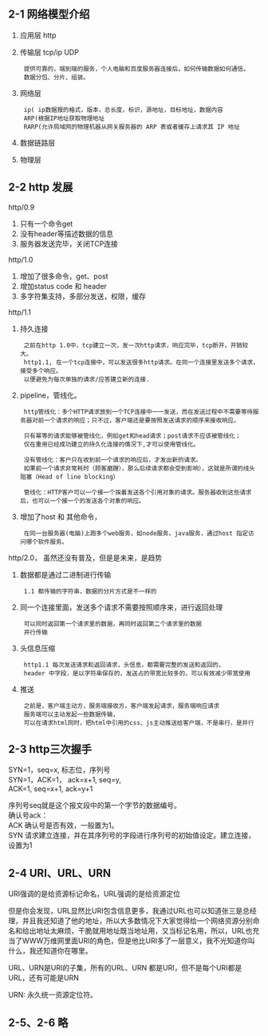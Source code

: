 ## 2-1 网络模型介绍

1. 应用层 http
2. 传输层 tcp/ip UDP 

		提供可靠的，端到端的服务，个人电脑和百度服务器连接后，如何传输数据如何通信。
		数据分包、分片、组装。
3. 网络层  

		ip( ip数据报的格式，版本，总长度，标识，源地址，目标地址，数据内容
		ARP(根据IP地址获取物理地址
		RARP(允许局域网的物理机器从网关服务器的 ARP 表或者缓存上请求其 IP 地址
4. 数据链路层
5. 物理层


## 2-2 http 发展

http/0.9   

1. 只有一个命令get  
2. 没有header等描述数据的信息  
3. 服务器发送完毕，关闭TCP连接  

http/1.0  

1. 增加了很多命令，get、post  
2. 增加status code 和 header  
3. 多字符集支持，多部分发送，权限，缓存

http/1.1  

1. 持久连接
		
		之前在http 1.0中，tcp建立一次，发一次http请求，响应完毕，tcp断开，开销较大。
		http1.1, 在一个tcp连接中，可以发送很多http请求。在同一个连接里发送多个请求，接受多个响应。
		以便避免为每次单独的请求/应答建立新的连接.
2. pipeline，管线化。
	
		http管线化：多个HTTP请求放到一个TCP连接中一一发送，而在发送过程中不需要等待服务器对前一个请求的响应；只不过，客户端还是要按照发送请求的顺序来接收响应。
		
		只有幂等的请求能够被管线化，例如get和head请求；post请求不应该被管线化；
		仅在重用已经成功建立的持久化连接的情况下,才可以使用管线化。
		
		没有管线化：客户只在收到前一个请求的响应后，才发出新的请求。
		如果前一个请求非常耗时（顾客磨蹭），那么后续请求都会受到影响），这就是所谓的线头阻塞（Head of line blocking）

		管线化：HTTP客户可以一个接一个挨着发送各个引用对象的请求。服务器收到这些请求后，也可以一个接一个的发送各个对象的响应。
		
3. 增加了host 和 其他命令，
	
		在同一台服务器(电脑)上跑多个web服务，如node服务，java服务，通过host 指定访问哪个软件服务。
		

http/2.0， 虽然还没有普及，但是是未来，是趋势

1. 数据都是通过二进制进行传输
 		
 		1.1 都传输的字符串，数据的分片方式是不一样的
 		
2. 同一个连接里面，发送多个请求不需要按照顺序来，进行返回处理
		
		可以同时返回第一个请求里的数据，再同时返回第二个请求里的数据 
		并行传输
3. 头信息压缩
		
		http1.1 每次发送请求和返回请求，头信息，都需要完整的发送和返回的，  
		header 中字段，是以字符串保存的，发送占的带宽比较多的，可以有效减少带宽使用
		
				
4. 推送
	
		之前是，客户端主动方，服务端接收方，客户端发起请求，服务端响应请求
		服务端可以主动发起一些数据传输，
		可以在请求html同时，把html中引用的css、js主动推送给客户端，不是串行，是并行

		
		
## 2-3 http三次握手

SYN=1，seq=x, 标志位，序列号  
SYN=1，ACK=1， ack=x+1, seq=y,  
ACK=1, seq=x+1, ack=y+1  

序列号seq就是这个报文段中的第一个字节的数据编号。  
确认号ack：   
ACK	确认号是否有效，一般置为1。  
SYN	请求建立连接，并在其序列号的字段进行序列号的初始值设定。建立连接，设置为1

## 2-4 URI、URL、URN

URI强调的是给资源标记命名，URL强调的是给资源定位  

但是你会发现，URL显然比URI包含信息更多，我通过URL也可以知道张三是总经理，并且我还知道了他的地址，所以大多数情况下大家觉得给一个网络资源分别命名和给出地址太麻烦，干脆就用地址既当地址用，又当标记名用，所以，URL也充当了WWW万维网里面URI的角色，但是他比URI多了一层意义，我不光知道你叫什么，我还知道你在哪里。


URL、URN是URI的子集，所有的URL、URN 都是URI，但不是每个URI都是URL，还有可能是URN



URN: 永久统一资源定位符。



## 2-5、2-6 略



